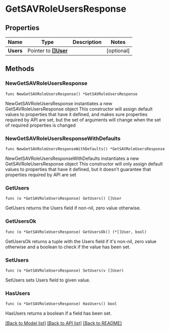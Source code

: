 # GetSAVRoleUsersResponse

## Properties

Name | Type | Description | Notes
------------ | ------------- | ------------- | -------------
**Users** | Pointer to [**[]User**](User.md) |  | [optional] 

## Methods

### NewGetSAVRoleUsersResponse

`func NewGetSAVRoleUsersResponse() *GetSAVRoleUsersResponse`

NewGetSAVRoleUsersResponse instantiates a new GetSAVRoleUsersResponse object
This constructor will assign default values to properties that have it defined,
and makes sure properties required by API are set, but the set of arguments
will change when the set of required properties is changed

### NewGetSAVRoleUsersResponseWithDefaults

`func NewGetSAVRoleUsersResponseWithDefaults() *GetSAVRoleUsersResponse`

NewGetSAVRoleUsersResponseWithDefaults instantiates a new GetSAVRoleUsersResponse object
This constructor will only assign default values to properties that have it defined,
but it doesn't guarantee that properties required by API are set

### GetUsers

`func (o *GetSAVRoleUsersResponse) GetUsers() []User`

GetUsers returns the Users field if non-nil, zero value otherwise.

### GetUsersOk

`func (o *GetSAVRoleUsersResponse) GetUsersOk() (*[]User, bool)`

GetUsersOk returns a tuple with the Users field if it's non-nil, zero value otherwise
and a boolean to check if the value has been set.

### SetUsers

`func (o *GetSAVRoleUsersResponse) SetUsers(v []User)`

SetUsers sets Users field to given value.

### HasUsers

`func (o *GetSAVRoleUsersResponse) HasUsers() bool`

HasUsers returns a boolean if a field has been set.


[[Back to Model list]](../README.md#documentation-for-models) [[Back to API list]](../README.md#documentation-for-api-endpoints) [[Back to README]](../README.md)


